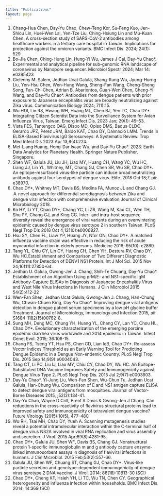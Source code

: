 ```yaml
---
title: "Publications"
layout: page
---
```


1. Chang-Hua Chen, Day-Yu Chao, Chew-Teng Kor, Su-Feng Kuo, Jen-Shiou Lin, Huei-Wen Lai, Yen-Tze Liu, Ching-Hsiung Lin and Mu-Kuan Chen. A cross-section study of SARS-CoV-2 antibodies among healthcare workers in a tertiary care hospital in Taiwan: Implications for protection against the omicron variants. BMC Infect Dis. 2024; 24(1): 529
2. Bo-Jia Chen, Ching-Hung Lin, Hung-Yi Wu, James J Cai, Day-Yu Chao*. Experimental and analytical pipeline for sub-genomic RNA landscape of coronavirus by Nanopore sequencer. Microbiol Spectr 2024; Mar 14: e0395423
3. Gielenny M. Salem, Jedhan Ucat Galula, Shang-Rung Wu, Jyung-Hurng Liu, Yen-Hsu Chen, Wen-Hung Wang, Sheng-Fan Wang, Cheng-Sheng Song, Fan-Chi Chen, Adrian B. Abarientos, Guan-Wen Chen, Cheng-Yi Wang, and Day-Yu Chao*. Antibodies from dengue patients with prior exposure to Japanese encephalitis virus are broadly neutralizing against Zika virus. Communication Biology 2024; 7(1):15.
4. Wu HDI, Lin RS, Hwang WH, Huang ML, Chen BJ, Yen TC, Chao DY*. Integrating Citizen Scientist Data into the Surveillance System for Avian Influenza Virus, Taiwan. Emerg Infect Dis. 2023 Jan; 29(1): 45–53.
5. Vista FES, Tantengco OAG, Dispo MD, Opiso DMS, Badua CLDC, Gerardo JPZ, Perez JRM, Baldo KAT, Chao DY, Dalmacio LMM. Trends in ELISA-Based Flavivirus IgG Serosurveys: A Systematic Review. Trop Med Infect Dis 2023 Apr 13;8(4):224.
6. Mei-Liang Huang, Hong-Dar Isaac Wu, and Day-Yu Chao*. 2023. Earth Data Analytics for Planetary Health. Springer Nature Publisher, Singapore.
7. Shen WF, Galula JU, Liu JH, Liao MY, Huang CH, Wang YC, Wu HC, Liang JJ, Lin YL, Whitney, MT, Chang GJ, Chen SR, Wu SR, Chao DY*. An epitope-resurfaced virus-like particle can induce broad neutralizing antibody against four serotypes of dengue virus. Elife. 2018 Oct 18;7. pii: e38970.
8. Chao DY*, Whitney MT, Davis BS, Medina FA, Munoz JL and Chang GJ. Ａ novel approach for differential serodiagnosis between Zika and dengue viral infection with comprehensive evaluation Journal of Clinical Microbiology 2018.
9. Ko HY, Li YT, Chao DY*, Chang YC, Li ZR, Wang M, Kao CL, Wen TH, Shu PY, Chang GJ, and King CC. Inter- and intra-host sequence diversity reveal the emergence of viral variants during an overwintering epidemic caused by dengue virus serotype 2 in southern Taiwan. PLoS Negl Trop Dis 2018 Oct 4;12(10):e0006827. 
10. Hsu SY, Chen FL, Liaw YP, Huang JY, Nfor ON, Chao DY*. A matched influenza vaccine strain was effective in reducing the risk of acute myocardial infarction in elderly persons. Medicine 2016; 95(10): e2869.
11. Tang YL, Chiu CY, Lin CY, Huang CH, Chen YH, Destura RV, Chao DY, Wu HC.Establishment and Comparison of Two Different Diagnostic Platforms for Detection of DENV1 NS1 Protein. Int J Mol Sci. 2015 Nov 24;16(11):27850-64.
12. Jedhan U. Galula, Gwong-Jen J. Chang, Shih-Te Chuang, Day-Yu Chao*. Establishment of an Algorithm Using prM/E- and NS1-specific IgM Antibody-Capture ELISAs in Diagnosis of Japanese Encephalitis Virus and West Nile Virus Infections in Humans. J Clin Microbiol 2015 54(2):412-22
13. Wen-Fan Shen, Jedhan Ucat Galula, Gwong-Jen J. Chang, Han-Chung Wu, Chwan-Chuen King, Day-Yu Chao*. Improving dengue viral antigens detection in dengue patient serum specimens by a low pH glycine buffer Treatment. Journal of Microbiology, Immunology and Infection 2015, pii: S1684-1182(15)00762-8.
14. Sung MH, Deng MC, Chung YH, Huang YL, Chang CY, Lan YC, Chou HL, Chao DY*. Evolutionary characterization of the emerging porcine epidemic diarrhea virus worldwide and 2014 epidemic in Taiwan. Infect Genet Evol. 2015; 36:108-15.
15. Chang FS, Tseng YT, Hsu PS, Chen CD, Lian IeB, Chao DY*. Re-assess Vector Indices Threshold as an Early Warning Tool for Predicting Dengue Epidemic in a Dengue Non-endemic Country. PLoS Negl Trop Dis. 2015 Sep 14;9(9):e0004043. 
16. Tang CT, Li PC, Liu IJ, Liao MY, Chiu CY, Chao DY, Wu HC. An Epitope-Substituted DNA Vaccine Improves Safety and Immunogenicity against Dengue Virus Type 2. PLoS Negl Trop Dis. 2015 Jul 2;9(7):e0003903.
17. Day-Yu Chao*, Yi-Jung Liu, Wen-Fan Shen, Wu-Chun Tu, Jedhan Ucat Galula, Han-Chung Wu. Comparison of E and NS1 antigen capture ELISA to detect dengue viral antigens from mosquitoes. Journal of Vector-Borne Diseases 2015, ;52(2):134-41.
18. Day-Yu Chao, Wayne D Crill, Brent S Davis & Gwong-Jen J Chang.  Can reductions in the cross-reactivity of flavivirus structural proteins lead to improved safety and immunogenicity of tetravalent dengue vaccine? Future Virology (2015) 10(5), 477–480
19. Wu RH, Tsai MH, Chao DY, Yueh A. Scanning mutagenesis studies reveal a potential intramolecular interaction within the C-terminal half of dengue virus NS2A involved in viral RNA replication and virus assembly and secretion. J Virol. 2015 Apr;89(8):4281-95.
20. Chao DY*, Galula JU, Shen WF, Davis BS, Chang GJ.  Nonstructural protein 1-specific immunoglobulin m and g antibody capture enzyme-linked immunosorbent assays in diagnosis of flaviviral infections in humans. J Clin Microbiol. 2015 Feb;53(2):557-66.
21. Galula JU, Shen WF, Chuang ST, Chang GJ, Chao DY*. Virus-like particle secretion and genotype-dependent immunogenicity of dengue virus serotype 2 DNA vaccine. J Virol. 2014; 88(18):10813-30 (SCI)
22. Chao DY*, Cheng KF, Hsieh YH, Li TC, Wu TN, Chen CY. Geographical heterogeneity and influenza infection within households. BMC Infect Dis. 2014; 14:369 (SCI)  